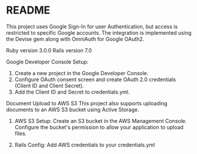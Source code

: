 # README

This project uses Google Sign-In for user Authentication, but access is restricted to specific Google accounts. The integration is implemented using the Devise gem along with OmniAuth for Google OAuth2.

Ruby version 3.0.0
Rails version 7.0

Google Developer Console Setup:
1. Create a new project in the Google Developer Console.
2. Configure OAuth consent screen and create OAuth 2.0 credentials (Client ID and Client Secret).
3. Add the Client ID and Secret to credentials.yml.

Document Upload to AWS S3
This project also supports uploading documents to an AWS S3 bucket using Active Storage.

1. AWS S3 Setup:
    Create an S3 bucket in the AWS Management Console.
    Configure the bucket's permission to allow your application to upload files.

2. Rails Config:
    Add AWS credentials to your credentials.yml
